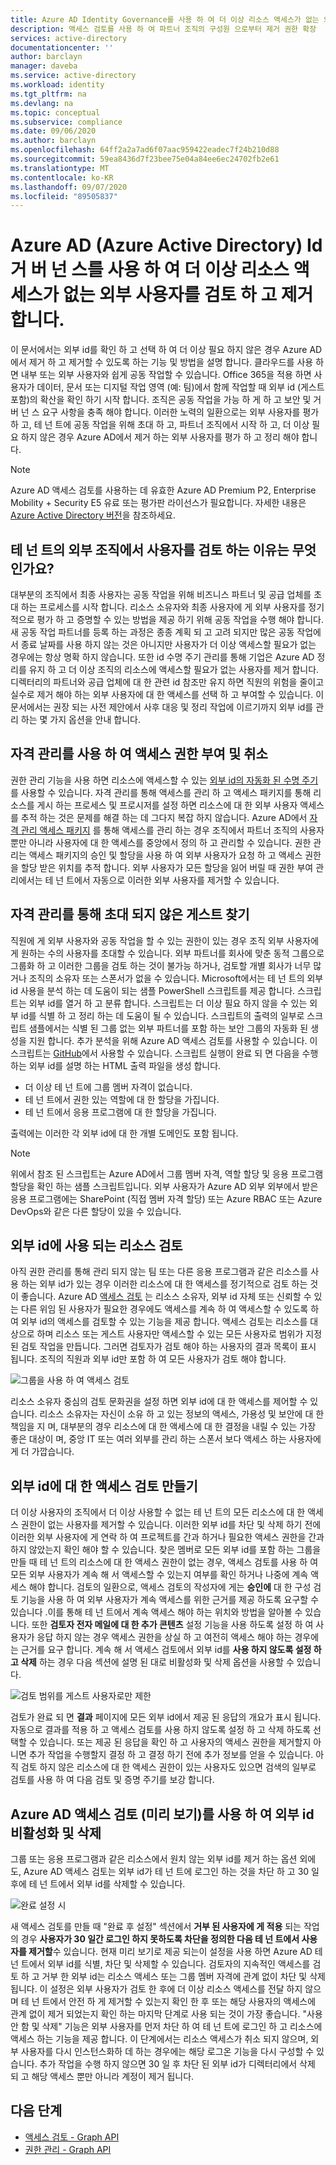 ```yaml
---
title: Azure AD Identity Governance를 사용 하 여 더 이상 리소스 액세스가 없는 외부 사용자를 검토 하 고 제거 합니다.
description: 액세스 검토를 사용 하 여 파트너 조직의 구성원 으로부터 제거 권한 확장
services: active-directory
documentationcenter: ''
author: barclayn
manager: daveba
ms.service: active-directory
ms.workload: identity
ms.tgt_pltfrm: na
ms.devlang: na
ms.topic: conceptual
ms.subservice: compliance
ms.date: 09/06/2020
ms.author: barclayn
ms.openlocfilehash: 64ff2a2a7ad6f07aac959422eadec7f24b210d88
ms.sourcegitcommit: 59ea8436d7f23bee75e04a84ee6ec24702fb2e61
ms.translationtype: MT
ms.contentlocale: ko-KR
ms.lasthandoff: 09/07/2020
ms.locfileid: "89505837"
---
```

# <a name="use-azure-active-directory-azure-ad-identity-governance-to-review-and-remove-external-users-who-no-longer-have-resource-access"></a>Azure AD (Azure Active Directory) Id 거 버 넌 스를 사용 하 여 더 이상 리소스 액세스가 없는 외부 사용자를 검토 하 고 제거 합니다.

이 문서에서는 외부 id를 확인 하 고 선택 하 여 더 이상 필요 하지 않은 경우 Azure AD에서 제거 하 고 제거할 수 있도록 하는 기능 및 방법을 설명 합니다. 클라우드를 사용 하면 내부 또는 외부 사용자와 쉽게 공동 작업할 수 있습니다. Office 365을 적용 하면 사용자가 데이터, 문서 또는 디지털 작업 영역 (예: 팀)에서 함께 작업할 때 외부 id (게스트 포함)의 확산을 확인 하기 시작 합니다. 조직은 공동 작업을 가능 하 게 하 고 보안 및 거 버 넌 스 요구 사항을 충족 해야 합니다. 이러한 노력의 일환으로는 외부 사용자를 평가 하 고, 테 넌 트에 공동 작업을 위해 초대 하 고, 파트너 조직에서 시작 하 고, 더 이상 필요 하지 않은 경우 Azure AD에서 제거 하는 외부 사용자를 평가 하 고 정리 해야 합니다.

>[!NOTE]
>Azure AD 액세스 검토를 사용하는 데 유효한 Azure AD Premium P2, Enterprise Mobility + Security E5 유료 또는 평가판 라이선스가 필요합니다. 자세한 내용은 [Azure Active Directory 버전](../fundamentals/active-directory-whatis.md)을 참조하세요.

## <a name="why-review-users-from-external-organizations-in-your-tenant"></a>테 넌 트의 외부 조직에서 사용자를 검토 하는 이유는 무엇 인가요?

대부분의 조직에서 최종 사용자는 공동 작업을 위해 비즈니스 파트너 및 공급 업체를 초대 하는 프로세스를 시작 합니다. 리소스 소유자와 최종 사용자에 게 외부 사용자를 정기적으로 평가 하 고 증명할 수 있는 방법을 제공 하기 위해 공동 작업을 수행 해야 합니다. 새 공동 작업 파트너를 등록 하는 과정은 종종 계획 되 고 고려 되지만 많은 공동 작업에서 종료 날짜를 사용 하지 않는 것은 아니지만 사용자가 더 이상 액세스할 필요가 없는 경우에는 항상 명확 하지 않습니다. 또한 id 수명 주기 관리를 통해 기업은 Azure AD 정리를 유지 하 고 더 이상 조직의 리소스에 액세스할 필요가 없는 사용자를 제거 합니다. 디렉터리의 파트너와 공급 업체에 대 한 관련 id 참조만 유지 하면 직원의 위험을 줄이고 실수로 제거 해야 하는 외부 사용자에 대 한 액세스를 선택 하 고 부여할 수 있습니다. 이 문서에서는 권장 되는 사전 제안에서 사후 대응 및 정리 작업에 이르기까지 외부 id를 관리 하는 몇 가지 옵션을 안내 합니다.

## <a name="use-entitlement-management-to-grant-and-revoke-access"></a>자격 관리를 사용 하 여 액세스 권한 부여 및 취소

권한 관리 기능을 사용 하면 리소스에 액세스할 수 있는 [외부 id의 자동화 된 수명 주기](entitlement-management-external-users.md#manage-the-lifecycle-of-external-users) 를 사용할 수 있습니다. 자격 관리를 통해 액세스를 관리 하 고 액세스 패키지를 통해 리소스를 게시 하는 프로세스 및 프로시저를 설정 하면 리소스에 대 한 외부 사용자 액세스를 추적 하는 것은 문제를 해결 하는 데 그다지 복잡 하지 않습니다. Azure AD에서 [자격 관리 액세스 패키지](entitlement-management-overview.md) 를 통해 액세스를 관리 하는 경우 조직에서 파트너 조직의 사용자 뿐만 아니라 사용자에 대 한 액세스를 중앙에서 정의 하 고 관리할 수 있습니다. 권한 관리는 액세스 패키지의 승인 및 할당을 사용 하 여 외부 사용자가 요청 하 고 액세스 권한을 할당 받은 위치를 추적 합니다. 외부 사용자가 모든 할당을 잃어 버릴 때 권한 부여 관리에서는 테 넌 트에서 자동으로 이러한 외부 사용자를 제거할 수 있습니다. 

## <a name="find-guests-not-invited-through-entitlement-management"></a>자격 관리를 통해 초대 되지 않은 게스트 찾기

직원에 게 외부 사용자와 공동 작업을 할 수 있는 권한이 있는 경우 조직 외부 사용자에 게 원하는 수의 사용자를 초대할 수 있습니다. 외부 파트너를 회사에 맞춘 동적 그룹으로 그룹화 하 고 이러한 그룹을 검토 하는 것이 불가능 하거나, 검토할 개별 회사가 너무 많거나 조직의 소유자 또는 스폰서가 없을 수 있습니다. Microsoft에서는 테 넌 트의 외부 id 사용을 분석 하는 데 도움이 되는 샘플 PowerShell 스크립트를 제공 합니다. 스크립트는 외부 id를 열거 하 고 분류 합니다. 스크립트는 더 이상 필요 하지 않을 수 있는 외부 id를 식별 하 고 정리 하는 데 도움이 될 수 있습니다. 스크립트의 출력의 일부로 스크립트 샘플에서는 식별 된 그룹 없는 외부 파트너를 포함 하는 보안 그룹의 자동화 된 생성을 지원 합니다. 추가 분석을 위해 Azure AD 액세스 검토를 사용할 수 있습니다.
이 스크립트는 [GitHub](https://github.com/microsoft/access-reviews-samples/tree/master/ExternalIdentityUse)에서 사용할 수 있습니다. 스크립트 실행이 완료 되 면 다음을 수행 하는 외부 id를 설명 하는 HTML 출력 파일을 생성 합니다.

- 더 이상 테 넌 트에 그룹 멤버 자격이 없습니다.
- 테 넌 트에서 권한 있는 역할에 대 한 할당을 가집니다.
- 테 넌 트에서 응용 프로그램에 대 한 할당을 가집니다.

출력에는 이러한 각 외부 id에 대 한 개별 도메인도 포함 됩니다. 

>[!NOTE]
>위에서 참조 된 스크립트는 Azure AD에서 그룹 멤버 자격, 역할 할당 및 응용 프로그램 할당을 확인 하는 샘플 스크립트입니다. 외부 사용자가 Azure AD 외부 외부에서 받은 응용 프로그램에는 SharePoint (직접 멤버 자격 할당) 또는 Azure RBAC 또는 Azure DevOps와 같은 다른 할당이 있을 수 있습니다.

## <a name="review-resources-used-by-external-identities"></a>외부 id에 사용 되는 리소스 검토

아직 권한 관리를 통해 관리 되지 않는 팀 또는 다른 응용 프로그램과 같은 리소스를 사용 하는 외부 id가 있는 경우 이러한 리소스에 대 한 액세스를 정기적으로 검토 하는 것이 좋습니다. Azure AD [액세스 검토](create-access-review.md) 는 리소스 소유자, 외부 id 자체 또는 신뢰할 수 있는 다른 위임 된 사용자가 필요한 경우에도 액세스를 계속 하 여 액세스할 수 있도록 하 여 외부 id의 액세스를 검토할 수 있는 기능을 제공 합니다. 액세스 검토는 리소스를 대상으로 하며 리소스 또는 게스트 사용자만 액세스할 수 있는 모든 사용자로 범위가 지정 된 검토 작업을 만듭니다. 그러면 검토자가 검토 해야 하는 사용자의 결과 목록이 표시 됩니다. 조직의 직원과 외부 id만 포함 하 여 모든 사용자가 검토 해야 합니다.

![그룹을 사용 하 여 액세스 검토](media/access-reviews-external-users/group-members.png)

리소스 소유자 중심의 검토 문화권을 설정 하면 외부 id에 대 한 액세스를 제어할 수 있습니다. 리소스 소유자는 자신이 소유 하 고 있는 정보의 액세스, 가용성 및 보안에 대 한 책임을 지 며, 대부분의 경우 리소스에 대 한 액세스에 대 한 결정을 내릴 수 있는 가장 좋은 대상이 며, 중앙 IT 또는 여러 외부를 관리 하는 스폰서 보다 액세스 하는 사용자에 게 더 가깝습니다.

## <a name="create-access-reviews-for-external-identities"></a>외부 id에 대 한 액세스 검토 만들기

더 이상 사용자의 조직에서 더 이상 사용할 수 없는 테 넌 트의 모든 리소스에 대 한 액세스 권한이 없는 사용자를 제거할 수 있습니다. 이러한 외부 id를 차단 및 삭제 하기 전에 이러한 외부 사용자에 게 연락 하 여 프로젝트를 간과 하거나 필요한 액세스 권한을 간과 하지 않았는지 확인 해야 할 수 있습니다. 찾은 멤버로 모든 외부 id를 포함 하는 그룹을 만들 때 테 넌 트의 리소스에 대 한 액세스 권한이 없는 경우, 액세스 검토를 사용 하 여 모든 외부 사용자가 계속 해 서 액세스할 수 있는지 여부를 확인 하거나 나중에 계속 액세스 해야 합니다. 검토의 일환으로, 액세스 검토의 작성자에 게는 **승인에** 대 한 구성 검토 기능을 사용 하 여 외부 사용자가 계속 액세스를 위한 근거를 제공 하도록 요구할 수 있습니다 .이를 통해 테 넌 트에서 계속 액세스 해야 하는 위치와 방법을 알아볼 수 있습니다. 또한 **검토자 전자 메일에 대 한 추가 콘텐츠** 설정 기능을 사용 하도록 설정 하 여 사용자가 응답 하지 않는 경우 액세스 권한을 상실 하 고 여전히 액세스 해야 하는 경우에는 근거를 요구 합니다. 계속 해 서 액세스 검토에서 외부 id를 **사용 하지 않도록 설정 하 고 삭제** 하는 경우 다음 섹션에 설명 된 대로 비활성화 및 삭제 옵션을 사용할 수 있습니다.

![검토 범위를 게스트 사용자로만 제한](media/access-reviews-external-users/guest-users-only.png)

검토가 완료 되 면 **결과** 페이지에 모든 외부 id에서 제공 된 응답의 개요가 표시 됩니다. 자동으로 결과를 적용 하 고 액세스 검토를 사용 하지 않도록 설정 하 고 삭제 하도록 선택할 수 있습니다. 또는 제공 된 응답을 확인 하 고 사용자의 액세스 권한을 제거할지 아니면 추가 작업을 수행할지 결정 하 고 결정 하기 전에 추가 정보를 얻을 수 있습니다. 아직 검토 하지 않은 리소스에 대 한 액세스 권한이 있는 사용자도 있으면 검색의 일부로 검토를 사용 하 여 다음 검토 및 증명 주기를 보강 합니다.

## <a name="disable-and-delete-external-identities-with-azure-ad-access-reviews-preview"></a>Azure AD 액세스 검토 (미리 보기)를 사용 하 여 외부 id 비활성화 및 삭제

그룹 또는 응용 프로그램과 같은 리소스에서 원치 않는 외부 id를 제거 하는 옵션 외에도, Azure AD 액세스 검토는 외부 id가 테 넌 트에 로그인 하는 것을 차단 하 고 30 일 후에 테 넌 트에서 외부 id를 삭제할 수 있습니다.

![완료 설정 시](media/access-reviews-external-users/upon-completion-settings.png)

새 액세스 검토를 만들 때 "완료 후 설정" 섹션에서 **거부 된 사용자에 게 적용** 되는 작업의 경우 **사용자가 30 일간 로그인 하지 못하도록 차단을 정의한 다음 테 넌 트에서 사용자를 제거할**수 있습니다.
현재 미리 보기로 제공 되는이 설정을 사용 하면 Azure AD 테 넌 트에서 외부 id를 식별, 차단 및 삭제할 수 있습니다. 검토자의 지속적인 액세스를 검토 하 고 거부 한 외부 id는 리소스 액세스 또는 그룹 멤버 자격에 관계 없이 차단 및 삭제 됩니다. 이 설정은 외부 사용자가 검토 한 후에 더 이상 리소스 액세스를 전달 하지 않으며 테 넌 트에서 안전 하 게 제거할 수 있는지 확인 한 후 또는 해당 사용자의 액세스에 관계 없이 제거 되었는지 확인 하는 마지막 단계로 사용 되는 것이 가장 좋습니다. "사용 안 함 및 삭제" 기능은 외부 사용자를 먼저 차단 하 여 테 넌 트에 로그인 하 고 리소스에 액세스 하는 기능을 제공 합니다. 이 단계에서는 리소스 액세스가 취소 되지 않으며, 외부 사용자를 다시 인스턴스화하 데 하는 경우에는 해당 로그온 기능을 다시 구성할 수 있습니다. 추가 작업을 수행 하지 않으면 30 일 후 차단 된 외부 id가 디렉터리에서 삭제 되 고 해당 액세스 뿐만 아니라 계정이 제거 됩니다.

## <a name="next-steps"></a>다음 단계

- [액세스 검토 - Graph API](/graph/api/resources/accessreviews-root?view=graph-rest-beta)
- [권한 관리 - Graph API](/graph/api/resources/entitlementmanagement-root?view=graph-rest-beta)